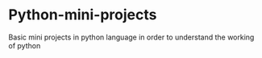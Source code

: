 # Python-mini-projects
Basic mini projects in python language in order to understand the working of python
